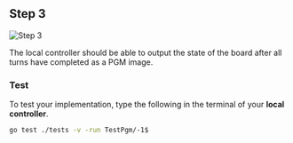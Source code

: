 <!--@include: index.md-->
#

## Step 3

![Step 3](/assets/cw_diagrams-Distributed_3.png)

The local controller should be able to output the state of the board after all turns have completed as a PGM image.

### Test

To test your implementation, type the following in the terminal of your **local controller**.

``` bash
go test ./tests -v -run TestPgm/-1$
```
